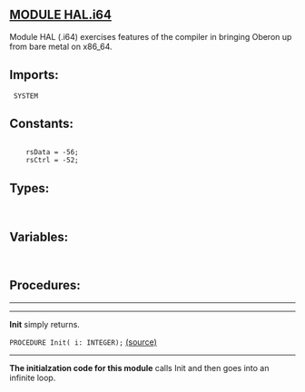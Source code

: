 
## [MODULE HAL.i64](https://github.com/io-core/Bootloaders/blob/main/HAL.i64.Mod)
Module HAL (.i64) exercises features of the compiler in bringing Oberon up from bare metal on x86_64.


  ## Imports:
` SYSTEM`

## Constants:
```

    rsData = -56; 
    rsCtrl = -52;

```
## Types:
```


```
## Variables:
```


```
## Procedures:
---
---
**Init** simply returns.

`PROCEDURE Init( i: INTEGER);` [(source)](https://github.com/io-core/Bootloaders/blob/main/HAL.i64.Mod#L25)

---
**The initialzation code for this module** calls Init and then goes into an infinite loop.

